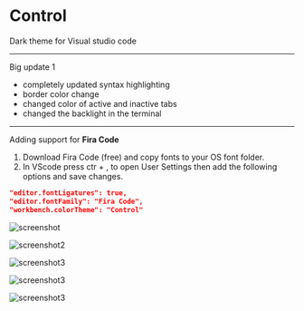 # Control


Dark theme for Visual studio code

------------

Big update 1

- completely updated syntax highlighting
- border color change
- changed color of active and inactive tabs
- changed the backlight in the terminal


------------


Adding support for **Fira Code**
1. Download Fira Code (free) and copy fonts to your OS font folder.
2. In VScode press ctr + , to open User Settings then add the following options and save changes.
```json
"editor.fontLigatures": true,
"editor.fontFamily": "Fira Code",
"workbench.colorTheme": "Control"
```

![screenshot](https://github.com/salimzade/Control/master/sceenshots/01.PNG)

![screenshot2](https://github.com/salimzade/Control/master/sceenshots/02.PNG)

![screenshot3](https://github.com/salimzade/Control/master/sceenshots/03.PNG)

![screenshot3](https://github.com/salimzade/Control/master/sceenshots/04.PNG)

![screenshot3](https://github.com/salimzade/Control/master/sceenshots/05.PNG)
